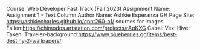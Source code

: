 Course: Web Developer Fast Track (Fall 2023)
Assignment Name: Assignment 1 - Text Column
Author Name: Ashkie Esperanza
GH Page Site: https://ashkiecharles.github.io/cpnt260-a1/
sources for images
Fallen:https://chimodos.artstation.com/projects/rAqKXG
Cabal:
Vex:
Hive:
Taken:
Traveler-background:https://www.blueberries.gg/items/best-destiny-2-wallpapers/

